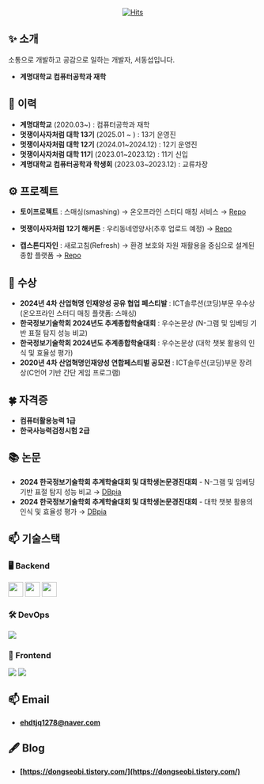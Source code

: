 <div align="center">
  
[![Hits](https://hits.seeyoufarm.com/api/count/incr/badge.svg?url=https%3A%2F%2Fgithub.com%2Fl0o0lv&count_bg=%2379C83D&title_bg=%23555555&icon=&icon_color=%23E7E7E7&title=%EB%B0%A9%EB%AC%B8%EC%9E%90%EC%88%98&edge_flat=false)](https://hits.seeyoufarm.com)
 
</div>

## ✨ 소개
소통으로 개발하고 공감으로 일하는 개발자, 서동섭입니다.
- **계명대학교 컴퓨터공학과 재학**

## 👋 이력  

- **계명대학교** (2020.03~) : 컴퓨터공학과 재학
- **멋쟁이사자처럼 대학 13기** (2025.01 ~ ) : 13기 운영진  
- **멋쟁이사자처럼 대학 12기** (2024.01~2024.12) : 12기 운영진  
- **멋쟁이사자처럼 대학 11기** (2023.01~2023.12) : 11기 신입
- **계명대학교 컴퓨터공학과 학생회** (2023.03~2023.12) : 교류차장

## ⚙ 프로젝트

- **토이프로젝트** : 스매싱(smashing)
  → 온오프라인 스터디 매칭 서비스
  → <a href="https://github.com/dongsubnambuk/SMASHING" target="_blank">Repo</a>
  
- **멋쟁이사자처럼 12기 해커톤** : 우리동네영양사(추후 업로드 예정)
  → <a href="">Repo</a>
  
- **캡스톤디자인** : 새로고침(Refresh)
  → 환경 보호와 자원 재활용을 중심으로 설계된 종합 플랫폼
  → <a href="https://github.com/TEAM-CP6Q/Reload_F5" target="_blank">Repo</a>

## 🎉 수상  

- **2024년 4차 산업혁명 인재양성 공유 협업 페스티발** : ICT솔루션(코딩)부문 우수상(온오프라인 스터디 매칭 플랫폼: 스매싱)
- **한국정보기술학회 2024년도 추계종합학술대회** : 우수논문상 (N-그램 및 임베딩 기반 표절 탐지 성능 비교)  
- **한국정보기술학회 2024년도 추계종합학술대회** : 우수논문상 (대학 챗봇 활용의 인식 및 효율성 평가)
- **2020년 4차 산업혁명인재양성 연합페스티벌 공모전** : ICT솔루션(코딩)부문 장려상(C언어 기반 간단 게임 프로그램)
  
## 🍀 자격증 
- **컴퓨터활용능력 1급**  
- **한국사능력검정시험 2급**


## 📚 논문  

- **2024 한국정보기술학회 추계학술대회 및 대학생논문경진대회** - N-그램 및 임베딩 기반 표절 탐지 성능 비교
  → <a href="https://www.dbpia.co.kr/journal/articleDetail?nodeId=NODE12025335" target="_blank">DBpia</a>  
- **2024 한국정보기술학회 추계학술대회 및 대학생논문경진대회** - 대학 챗봇 활용의 인식 및 효율성 평가 
  → <a href="https://www.dbpia.co.kr/journal/articleDetail?nodeId=NODE12025346" target="_blank">DBpia</a>  

## 📫 기술스택  

### 🖥 Backend  
<p align="left">
  <img src="https://img.shields.io/badge/Spring-6DB33F?style=flat&logo=spring&logoColor=white" height="30"/>
  <img src="https://img.shields.io/badge/Java-007396?style=flat&logo=java&logoColor=white" height="30"/>
  <img src="https://img.shields.io/badge/MySQL-4479A1?style=flat&logo=mysql&logoColor=white" height="30"/>
</p>

### 🛠 DevOps  
<p align="left">
<!--   <img src="https://img.shields.io/badge/AWS-232F3E?style=flat&logo=amazon-aws&logoColor=white" height="30"/>
  <img src="https://img.shields.io/badge/Nginx-009639?style=flat&logo=nginx&logoColor=white" height="30"/> -->
  <img src="https://skillicons.dev/icons?i=nginx,aws&theme=dark" />
</p>


### 🎨 Frontend 
<p align="left">
<!--   <img src="https://img.shields.io/badge/HTML5-E34F26?style=flat&logo=html5&logoColor=white" height="30"/>
  <img src="https://img.shields.io/badge/CSS3-1572B6?style=flat&logo=css3&logoColor=white" height="30"/>
  <img src="https://img.shields.io/badge/JavaScript-F7DF1E?style=flat&logo=javascript&logoColor=black" height="30"/>
  <img src="https://img.shields.io/badge/React-61DAFB?style=for-the-badge&logo=react&logoColor=black" height="30"/> -->
  <img src="https://skillicons.dev/icons?i=html,css,js,react&theme=dark" />
  <img src="https://img.shields.io/badge/React_Native-20232A?style=for-the-badge&logo=react&logoColor=61DAFB">
</p>


## 📫 Email  

- **ehdtjq1278@naver.com**  

## 🖋 Blog 

- **[https://dongseobi.tistory.com/](https://dongseobi.tistory.com/)**  
